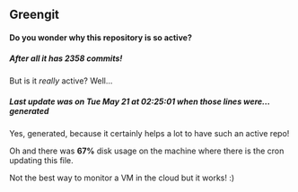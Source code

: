## Greengit

#### Do you wonder why this repository is so active?

##### After all it has 2358 commits!

But is it *really* active? Well...

##### Last update was on Tue May 21 at 02:25:01 when those lines were... generated

Yes, generated, because it certainly helps a lot to have such an active repo!

Oh and there was **67%** disk usage on the machine
where there is the cron updating this file.

Not the best way to monitor a VM in the cloud but it works! :)
